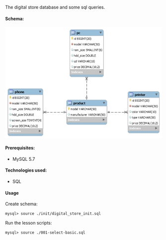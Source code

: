 ﻿The digital store database and some sql queries.

#### Schema:
![alt tag](https://github.com/dglv/SQL-lessons/blob/master/database-digital-store/init/err_diagram.png)

#### Prerequisites:
- MySQL 5.7

#### Technologies used:
- SQL

#### Usage
Create schema:

	mysql> source ./init/digital_store_init.sql

Run the lesson scripts:

	mysql> source ./001-select-basic.sql
